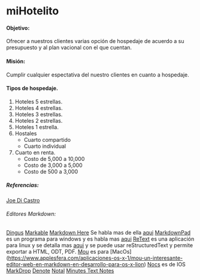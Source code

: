 # miHotelito

#### Objetivo:
Ofrecer a nuestros clientes varias opción de hospedaje de acuerdo a su presupuesto y al plan vacional con el que cuentan.

#### Misión:
Cumplir cualquier espectativa del nuestro clientes en cuanto a hospedaje.

#### Tipos de hospedaje.
1. Hoteles 5 estrellas.
2. Hoteles 4 estrellas.
3. Hoteles 3 estrellas.
4. Hoteles 2 estrellas.
5. Hoteles 1 estrella.
6. Hostales
    - Cuarto compartido
    - Cuarto individual
7. Cuarto en renta.
    - Costo de 5,000 a 10,000
    - Costo de 3,000 a 5,000
    - Costo de 500 a 3,000


##### Referencias:
[Joe Di Castro](http://joedicastro.com/pages/markdown.html)

###### Editores Markdown:
[Dingus](http://daringfireball.net/projects/markdown/dingus)
[Markable](http://markable.in/:)
[Markdown Here](http://markdown-here.com/) Se habla mas de ella [aqui](https://www.genbeta.com/correo/usa-markdown-para-formatear-correos-electronicos-con-markdown-here)
[MarkdownPad](http://markdownpad.com/) es un programa para windows y es habla mas [aqui](https://www.genbeta.com/herramientas/markdownpad-editando-markdown-en-windows-eficientemente)
[ReText](http://sourceforge.net/p/retext/home/ReText/) es una aplicación para linux y se detalla mas [aqui](https://www.genbeta.com/herramientas/retext-interesante-editor-markdown-para-linux) y se puede usar reStructuredText y permite exportar a HTML, ODT, PDF.
[Mou](:http://mouapp.com/) es para [MacOs] (https://www.applesfera.com/aplicaciones-os-x-1/mou-un-interesante-editor-web-en-markdown-en-desarrollo-para-os-x-lion)
[Nocs](https://itunes.apple.com/es/app/id396073482) es de IOS
[MarkDrop](https://play.google.com/store/apps/details?id=net.keepzero.markdrop)
[Denote](https://play.google.com/store/apps/details?id=com.twostorks.android.denote)
[Notal](https://play.google.com/store/apps/details?id=com.fusionfenix.notal)
[Minutes Text Notes](https://play.google.com/store/apps/details?id=com.saelimbilly.genericdatabaseapp)